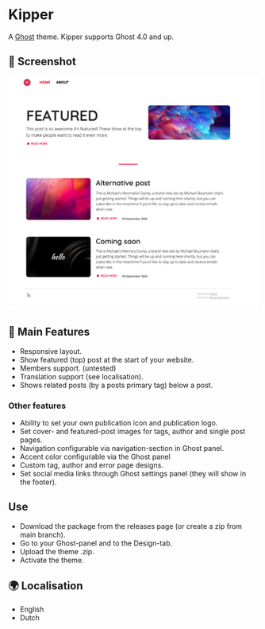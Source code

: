 # Kipper
A [Ghost](http://github.com/tryghost/ghost/) theme. Kipper supports Ghost 4.0 and up.

## 📸 Screenshot
![Kipper](https://github.com/boumannm/kipper-ghost-theme/raw/main/assets/screenshot-desktop.png)

## 📃 Main Features
- Responsive layout.
- Show featured (top) post at the start of your website.
- Members support. (untested)
- Translation support (see localisation).
- Shows related posts (by a posts primary tag) below a post.

### Other features
- Ability to set your own publication icon and publication logo.
- Set cover- and featured-post images for tags, author and single post pages.
- Navigation configurable via navigation-section in Ghost panel.
- Accent color configurable via the Ghost panel
- Custom tag, author and error page designs.
- Set social media links through Ghost settings panel (they will show in the footer).

## Use
- Download the package from the releases page (or create a zip from main branch).
- Go to your Ghost-panel and to the Design-tab.
- Upload the theme .zip.
- Activate the theme.

## 🌍 Localisation 
- English
- Dutch